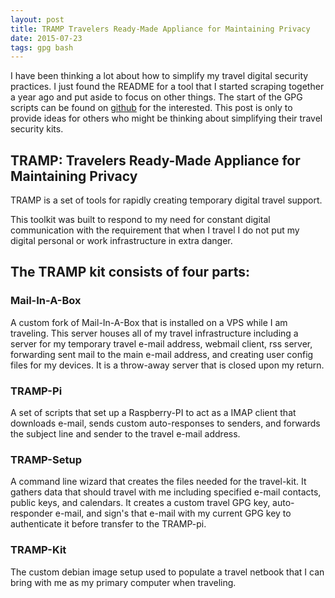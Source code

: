 ```yaml
---
layout: post
title: TRAMP Travelers Ready-Made Appliance for Maintaining Privacy
date: 2015-07-23
tags: gpg bash
---
```



I have been thinking a lot about how to simplify my travel digital
security practices. I just found the README for a tool that I started
scraping together a year ago and put aside to focus on other things. The
start of the GPG scripts can be found on
[github](https://gist.github.com/elationfoundation/eed533a2f8ecc648c0d1)
for the interested. This post is only to provide ideas for others who
might be thinking about simplifying their travel security kits.

TRAMP: Travelers Ready-Made Appliance for Maintaining Privacy
-------------------------------------------------------------

TRAMP is a set of tools for rapidly creating temporary digital travel
support.

This toolkit was built to respond to my need for constant digital
communication with the requirement that when I travel I do not put my
digital personal or work infrastructure in extra danger.

The TRAMP kit consists of four parts:
-------------------------------------

### Mail-In-A-Box

A custom fork of Mail-In-A-Box that is installed on a VPS while I am
traveling. This server houses all of my travel infrastructure including
a server for my temporary travel e-mail address, webmail client, rss
server, forwarding sent mail to the main e-mail address, and creating
user config files for my devices. It is a throw-away server that is
closed upon my return.

### TRAMP-Pi

A set of scripts that set up a Raspberry-PI to act as a IMAP client that
downloads e-mail, sends custom auto-responses to senders, and forwards
the subject line and sender to the travel e-mail address.

### TRAMP-Setup

A command line wizard that creates the files needed for the travel-kit.
It gathers data that should travel with me including specified e-mail
contacts, public keys, and calendars. It creates a custom travel GPG
key, auto-responder e-mail, and sign's that e-mail with my current GPG
key to authenticate it before transfer to the TRAMP-pi.

### TRAMP-Kit

The custom debian image setup used to populate a travel netbook that I
can bring with me as my primary computer when traveling.
